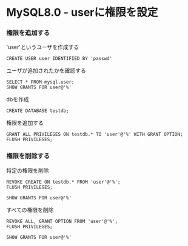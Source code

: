 # MySQL8.0 - userに権限を設定

### 権限を追加する

'user'というユーザを作成する

```mysql
CREATE USER user IDENTIFIED BY 'passwd'
```

ユーザが追加されたかを確認する

```mysql
SELECT * FROM mysql.user;
SHOW GRANTS FOR user@'%'
```

dbを作成

```mysql
CREATE DATABASE testdb;
```

権限を追加する

```mysql
GRANT ALL PRIVILEGES ON testdb.* TO 'user'@'%' WITH GRANT OPTION;
FLUSH PRIVILEGES;
```

### 権限を削除する

特定の権限を削除

```mysql
REVOKE CREATE ON testdb.* FROM 'user'@'%';
FLUSH PRIVILEGES;

SHOW GRANTS FOR user@'%'
```

すべての権限を削除

```mysql
REVOKE ALL, GRANT OPTION FROM 'user'@'%';
FLUSH PRIVILEGES;

SHOW GRANTS FOR user@'%'
```
